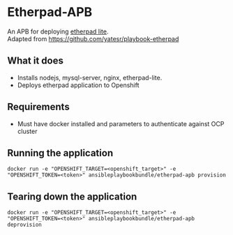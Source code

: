 Etherpad-APB
======================

An APB for deploying [etherpad lite](https://github.com/ether/etherpad-lite).  
Adapted from https://github.com/yatesr/playbook-etherpad

## What it does
* Installs nodejs, mysql-server, nginx, etherpad-lite.
* Deploys etherpad application to Openshift

## Requirements
* Must have docker installed and parameters to authenticate against OCP cluster

## Running the application
`docker run -e "OPENSHIFT_TARGET=<openshift_target>" -e "OPENSHIFT_TOKEN=<token>" ansibleplaybookbundle/etherpad-apb provision`
## Tearing down the application
`docker run -e "OPENSHIFT_TARGET=<openshift_target>" -e "OPENSHIFT_TOKEN=<token>" ansibleplaybookbundle/etherpad-apb deprovision`
